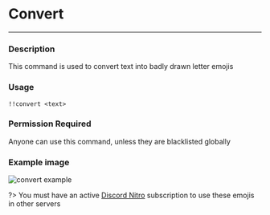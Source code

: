# Convert
---
### Description
This command is used to convert text into badly drawn letter emojis
### Usage
```
!!convert <text>
```
### Permission Required
Anyone can use this command, unless they are blacklisted globally

### Example image
![convert example](<https://cdn.glitch.com/55e919ff-bec9-42fb-9fa6-36af40d10af7%2Fconvertcommand.PNG?v=1587143060749>)

?> You must have an active [Discord Nitro](https://discordapp.com/nitro) subscription to use these emojis in other servers
